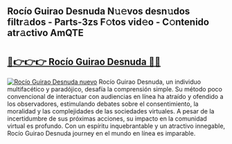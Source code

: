 ## Rocío Guirao Desnuda N𝚞𝚎vos desn𝚞dos filtr𝚊dos - Parts-3zs F𝚘tos vid𝚎o - C𝚘ntenido atr𝚊ctivo AmQTE

# <h2><a href="http://mb521i.tromn.icu/?c=Roc%c3%ado+Guirao+Desnuda">🔗👉👉👉 Rocío Guirao Desnuda 🔗🔗</a></h2>

[![Rocío Guirao Desnuda nuevo](https://i.imgur.com/pEAQMta.gif)](http://mb521i.tromn.icu/?c=Roc%c3%ado+Guirao+Desnuda)
Rocío Guirao Desnuda, un individuo multifacético y paradójico, desafía la comprensión simple. Su método poco convencional de interactuar con audiencias en línea ha atraído y ofendido a los observadores, estimulando debates sobre el consentimiento, la moralidad y las complejidades de las sociedades virtuales. A pesar de la incertidumbre de sus próximas acciones, su impacto en la comunidad virtual es profundo. Con un espíritu inquebrantable y un atractivo innegable, Rocío Guirao Desnuda journey en el mundo en línea es imparable.

